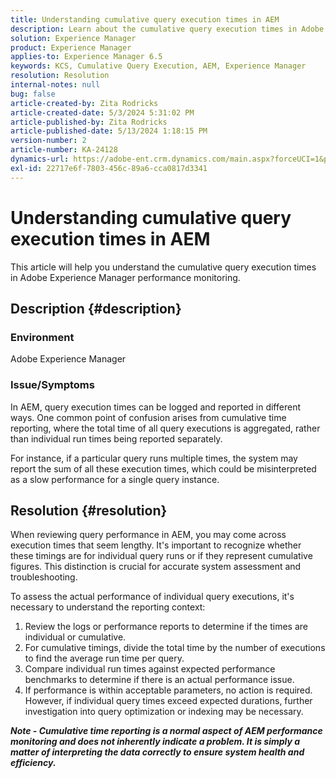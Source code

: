 ```yaml
---
title: Understanding cumulative query execution times in AEM
description: Learn about the cumulative query execution times in Adobe Experience Manager's performance monitoring.
solution: Experience Manager
product: Experience Manager
applies-to: Experience Manager 6.5
keywords: KCS, Cumulative Query Execution, AEM, Experience Manager
resolution: Resolution
internal-notes: null
bug: false
article-created-by: Zita Rodricks
article-created-date: 5/3/2024 5:31:02 PM
article-published-by: Zita Rodricks
article-published-date: 5/13/2024 1:18:15 PM
version-number: 2
article-number: KA-24128
dynamics-url: https://adobe-ent.crm.dynamics.com/main.aspx?forceUCI=1&pagetype=entityrecord&etn=knowledgearticle&id=afe803e6-7209-ef11-9f8a-6045bd026dc7
exl-id: 22717e6f-7803-456c-89a6-cca0817d3341
---
```

# Understanding cumulative query execution times in AEM


This article will help you understand the cumulative query execution times in Adobe Experience Manager performance monitoring.

## Description {#description}


### Environment

Adobe Experience Manager



### Issue/Symptoms

In AEM, query execution times can be logged and reported in different ways. One common point of confusion arises from cumulative time reporting, where the total time of all query executions is aggregated, rather than individual run times being reported separately.

For instance, if a particular query runs multiple times, the system may report the sum of all these execution times, which could be misinterpreted as a slow performance for a single query instance.


## Resolution {#resolution}


When reviewing query performance in AEM, you may come across execution times that seem lengthy. It's important to recognize whether these timings are for individual query runs or if they represent cumulative figures. This distinction is crucial for accurate system assessment and troubleshooting.

To assess the actual performance of individual query executions, it's necessary to understand the reporting context:

1. Review the logs or performance reports to determine if the times are individual or cumulative.
2. For cumulative timings, divide the total time by the number of executions to find the average run time per query.
3. Compare individual run times against expected performance benchmarks to determine if there is an actual performance issue.
4. If performance is within acceptable parameters, no action is required. However, if individual query times exceed expected durations, further investigation into query optimization or indexing may be necessary.


<b>*Note - Cumulative time reporting is a normal aspect of AEM performance monitoring and does not inherently indicate a problem. It is simply a matter of interpreting the data correctly to ensure system health and efficiency.</b>*
